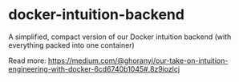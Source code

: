 # docker-intuition-backend
A simplified, compact version of our Docker intuition backend (with everything packed into one container)

Read more: https://medium.com/@ghoranyi/our-take-on-intuition-engineering-with-docker-6cd6740b1045#.8z9iozlcj
